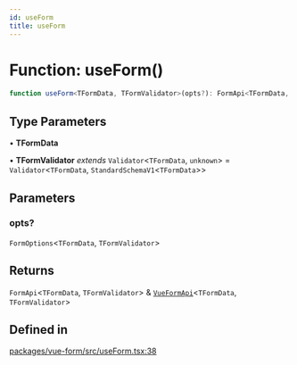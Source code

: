 ```yaml
---
id: useForm
title: useForm
---
```


# Function: useForm()

```ts
function useForm<TFormData, TFormValidator>(opts?): FormApi<TFormData, TFormValidator> & VueFormApi<TFormData, TFormValidator>
```

## Type Parameters

• **TFormData**

• **TFormValidator** *extends* `Validator`\<`TFormData`, `unknown`\> = `Validator`\<`TFormData`, `StandardSchemaV1`\<`TFormData`\>\>

## Parameters

### opts?

`FormOptions`\<`TFormData`, `TFormValidator`\>

## Returns

`FormApi`\<`TFormData`, `TFormValidator`\> & [`VueFormApi`](../interfaces/vueformapi.md)\<`TFormData`, `TFormValidator`\>

## Defined in

[packages/vue-form/src/useForm.tsx:38](https://github.com/TanStack/form/blob/main/packages/vue-form/src/useForm.tsx#L38)
